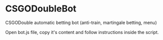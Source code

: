 # CSGODoubleBot
CSGODouble automatic betting bot (anti-train, martingale betting, menu)

Open bot.js file, copy it's content and follow instructions inside the script.
